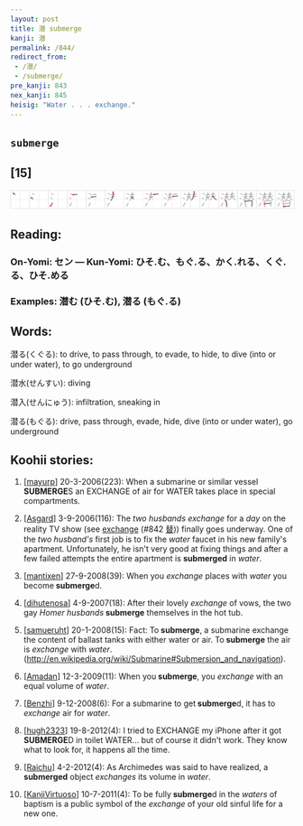 ```yaml
---
layout: post
title: 潜 submerge
kanji: 潜
permalink: /844/
redirect_from:
 - /潜/
 - /submerge/
pre_kanji: 843
nex_kanji: 845
heisig: "Water . . . exchange."
---
```


## `submerge`

## [15]

<div class="stroke"><img src="../images/E6BD9C.png" /></div>

## Reading:

### On-Yomi: セン &mdash; Kun-Yomi: ひそ.む、もぐ.る、かく.れる、くぐ.る、ひそ.める

### Examples: 潜む (ひそ.む), 潜る (もぐ.る)

## Words:

潜る(くぐる): to drive, to pass through, to evade, to hide, to dive (into or under water), to go underground

潜水(せんすい): diving

潜入(せんにゅう): infiltration, sneaking in

潜る(もぐる): drive, pass through, evade, hide, dive (into or under water), go underground

## Koohii stories:

1) [<a href="http://kanji.koohii.com/profile/mayurp">mayurp</a>] 20-3-2006(223): When a submarine or similar vessel<strong> SUBMERGE</strong>S an EXCHANGE of air for WATER takes place in special compartments. 

2) [<a href="http://kanji.koohii.com/profile/Asgard">Asgard</a>] 3-9-2006(116): The <em>two husbands</em> <em>exchange</em> for a <em>day</em> on the reality TV show (see <a href="../842">exchange</a> <span class="index">(#842 <a href="http://jisho.org/kanji/details/替">替</a>)</span>) finally goes underway. One of the <em>two husband&#039;s</em> first job is to fix the <em>water</em> faucet in his new family&#039;s apartment. Unfortunately, he isn&#039;t very good at fixing things and after a few failed attempts the entire apartment is <strong>submerged</strong> in <em>water</em>. 

3) [<a href="http://kanji.koohii.com/profile/mantixen">mantixen</a>] 27-9-2008(39): When you <em>exchange</em> places with <em>water</em> you become<strong> submerge</strong>d. 

4) [<a href="http://kanji.koohii.com/profile/dihutenosa">dihutenosa</a>] 4-9-2007(18): After their lovely <em>exchange</em> of vows, the two gay <em>Homer</em> <em>husbands</em><strong> submerge</strong> themselves in the hot tub. 

5) [<a href="http://kanji.koohii.com/profile/samueruht">samueruht</a>] 20-1-2008(15): Fact: To<strong> submerge</strong>, a submarine exchange the content of ballast tanks with either water or air. To<strong> submerge</strong> the air is <em>exchange</em> with <em>water</em>. (<a href="http://en.wikipedia.org/wiki/Submarine#Submersion_and_navigation">http://en.wikipedia.org/wiki/Submarine#Submersion_and_navigation</a>). 

6) [<a href="http://kanji.koohii.com/profile/Amadan">Amadan</a>] 12-3-2009(11): When you<strong> submerge</strong>, you <em>exchange</em> with an equal volume of <em>water</em>. 

7) [<a href="http://kanji.koohii.com/profile/Benzhi">Benzhi</a>] 9-12-2008(6): For a submarine to get<strong> submerge</strong>d, it has to <em>exchange</em> air for <em>water</em>. 

8) [<a href="http://kanji.koohii.com/profile/hugh2323">hugh2323</a>] 19-8-2012(4): I tried to EXCHANGE my iPhone after it got<strong> SUBMERGE</strong>D in toilet WATER... but of course it didn&#039;t work. They know what to look for, it happens all the time. 

9) [<a href="http://kanji.koohii.com/profile/Raichu">Raichu</a>] 4-2-2012(4): As Archimedes was said to have realized, a <strong>submerged</strong> object <em>exchanges</em> its volume in <em>water</em>. 

10) [<a href="http://kanji.koohii.com/profile/KanjiVirtuoso">KanjiVirtuoso</a>] 10-7-2011(4): To be fully<strong> submerge</strong>d in the <em>waters</em> of baptism is a public symbol of the <em>exchange</em> of your old sinful life for a new one. 
